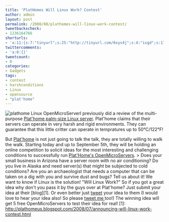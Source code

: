 ```yaml
---
title: 'PlatHomes Will Linux Work? Contest'
author: admin
layout: post
permalink: /2008/08/plathomes-will-linux-work-contest/
tweetbackscheck:
- 1236164766
shorturls:
- 'a:11:{s:7:"tinyurl";s:25:"http://tinyurl.com/6xys4j";s:4:"isgd";s:17:"http://is.gd/fnIK";s:5:"bitly";s:18:"http://bit.ly/vHny";s:5:"snipr";s:22:"http://snipr.com/9taro";s:5:"snurl";s:22:"http://snurl.com/9taro";s:7:"snipurl";s:24:"http://snipurl.com/9taro";s:4:"trim";s:17:"http://tr.im/4h10";s:5:"adjix";s:207:"(10 Jan 2008 temporary restriction: API requires valid partnerID or partnerEmail key in request. Contact us if this affects you.) Invalid Adjix request. API documentation @ http://web.adjix.com/AdjixAPI.html";s:4:"advu";s:203:"(10 Jan 2008 temporary restriction: API requires valid partnerID or partnerEmail key in request. Contact us if this affects you.) Invalid Adjix request. API documentation @ http://web.ad.vu/AdjixAPI.html";s:4:"zima";s:19:"http://zi.ma/56e191";s:9:"permalink";s:59:"http://hehe2.net/gadgets/plathomes-will-linux-work-contest/";}'
twittercomments:
- 'a:0:{}'
tweetcount:
- 0
categories:
- Gadgets
tags:
- contest
- harshconditions
- Linux
- opensource
- "plat'home"
---
```


![plathome Linux OpenMicroServer](http://192.168.1.33/blog2/wp-content/uploads/2008/08/plathome.jpg)I previously did a review of the multi-purpose [Plat'home palm-size Linux  server](/blog/gadgets/plathome-the-palm-size-linux-server/). Plat'home claims that their servers can operate in very harsh and rigid environments. They can guarantee that this little critter can operate in tempratures up to 50°C/122°F!

But [Plat'home](http://www.plathome.com/) is not just going to talk the talk, they are totally willing to walk the walk. Starting today and up to September 5th, they will be holding an online competition to solicit ideas for the most interesting and challenging conditions to successfully run [Plat'Home's OpenMicroServers](/blog/gadgets/plathome-the-palm-size-linux-server/).
\> Does your small business in Arizona have a server room with no air conditioning? Do you live in Alaska and need server(s) that might be subjected to cold conditions? Are you an archaeologist that needs a computer that can be taken on a dig with you and survive dust and bugs? Tell us about it! We want to know if Linux is the solution! "Will Linux Work?"
So if you got a great idea why don't you pass it by the guys over at Plat'home? Just submit your idea at their \[blog\]\[1\]. Or even better just [tweet](http://twitter.com/plathomeweb) your idea to them (I would love to hear your idea also! So please [tweet me ](http://www.twitter.com/bianconeri4ever)too!)
The winning idea will get 5 free OpenMicroServers to test their idea for real!
\[1\]: http://plathomeus.blogspot.com/2008/07/announcing-will-linux-work-contest.html

